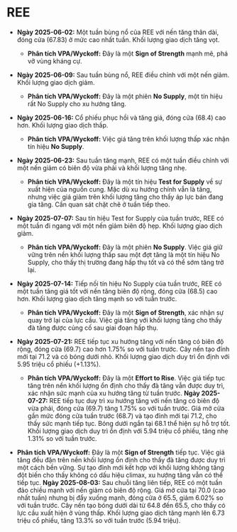 # REE

- **Ngày 2025-06-02:** Một tuần bùng nổ của REE với nến tăng thân dài, đóng cửa (67.83) ở mức cao nhất tuần. Khối lượng giao dịch tăng vọt.
    - **Phân tích VPA/Wyckoff:** Đây là một **Sign of Strength** mạnh mẽ, phá vỡ vùng kháng cự.
- **Ngày 2025-06-09:** Sau tuần bùng nổ, REE điều chỉnh với một nến giảm. Khối lượng giao dịch giảm.
    - **Phân tích VPA/Wyckoff:** Đây là một phiên **No Supply**, một tín hiệu rất No Supply cho xu hướng tăng.
- **Ngày 2025-06-16:** Cổ phiếu phục hồi và tăng giá, đóng cửa (68.4) cao hơn. Khối lượng giao dịch thấp.
    - **Phân tích VPA/Wyckoff:** Việc giá tăng trên khối lượng thấp xác nhận tín hiệu **No Supply**.
- **Ngày 2025-06-23:** Sau tuần tăng mạnh, REE có một tuần điều chỉnh với một nến giảm có biên độ vừa phải và khối lượng tăng nhẹ.
    - **Phân tích VPA/Wyckoff:** Đây là một tín hiệu **Test for Supply** về sự xuất hiện của nguồn cung. Mặc dù xu hướng chính vẫn là tăng, nhưng việc giá giảm trên khối lượng tăng cho thấy áp lực bán đang gia tăng. Cần quan sát chặt chẽ ở tuần tiếp theo.
- **Ngày 2025-07-07:** Sau tín hiệu Test for Supply của tuần trước, REE có một tuần đi ngang với một nến giảm biên độ hẹp. Khối lượng giao dịch giảm.
    - **Phân tích VPA/Wyckoff:** Đây là một phiên **No Supply**. Việc giá giữ vững trên nền khối lượng thấp sau một đợt tăng là một tín hiệu No Supply, cho thấy thị trường đang hấp thụ tốt và có thể sớm tăng trở lại.
- **Ngày 2025-07-14:** Tiếp nối tín hiệu No Supply của tuần trước, REE có một tuần tăng giá tốt với nến tăng biên độ rộng, đóng cửa (68.5) cao hơn. Khối lượng giao dịch tăng mạnh so với tuần trước.
    - **Phân tích VPA/Wyckoff:** Đây là một **Sign of Strength**, xác nhận sự quay trở lại của lực cầu. Việc giá tăng với khối lượng tăng cho thấy đà tăng được củng cố sau giai đoạn hấp thụ.


- **Ngày 2025-07-21:** REE tiếp tục xu hướng tăng với nến tăng có biên độ rộng, đóng cửa (69.7) cao hơn 1.75% so với tuần trước. Cây nến tạo đỉnh mới tại 71.2 và có bóng dưới nhỏ. Khối lượng giao dịch duy trì ổn định với 5.95 triệu cổ phiếu (+1.13%).
    - **Phân tích VPA/Wyckoff:** Đây là một **Effort to Rise**. Việc giá tiếp tục tăng trên nền khối lượng ổn định cho thấy đà tăng vẫn được duy trì, xác nhận sức mạnh của xu hướng tăng từ tuần trước.
**Ngày 2025-07-27:** REE tiếp tục duy trì xu hướng tăng với nến tăng có biên độ vừa phải, đóng cửa (69.7) tăng 1.75% so với tuần trước. Giá mở cửa gần mức đóng cửa tuần trước (68.7) và tạo đỉnh mới tại 71.2, cho thấy sức mạnh tiếp tục. Bóng dưới ngắn tại 68.1 thể hiện sự hỗ trợ tốt. Khối lượng giao dịch duy trì ổn định với 5.94 triệu cổ phiếu, tăng nhẹ 1.31% so với tuần trước.
- **Phân tích VPA/Wyckoff:** Đây là một **Sign of Strength** tiếp tục. Việc giá tăng đều đặn trên nền khối lượng ổn định cho thấy đà tăng được duy trì một cách bền vững. Sự tạo đỉnh mới kết hợp với khối lượng không tăng đột biến cho thấy không có dấu hiệu climax, xu hướng tăng vẫn có thể tiếp tục.
**Ngày 2025-08-03:**
Sau chuỗi tăng liên tiếp, REE có một tuần đảo chiều mạnh với nến giảm có biên độ rộng. Giá mở cửa tại 70.0 (cao nhất tuần) nhưng bị đẩy xuống mạnh, đóng cửa ở 65.5, giảm 6.02% so với tuần trước. Cây nến tạo bóng dưới dài từ 64.8 đến 65.5, cho thấy có lực cầu xuất hiện ở vùng thấp. Khối lượng giao dịch tăng mạnh lên 6.73 triệu cổ phiếu, tăng 13.3% so với tuần trước (5.94 triệu).

